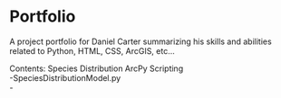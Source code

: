 # Portfolio
A project portfolio for Daniel Carter summarizing his skills and abilities related to Python, HTML, CSS, ArcGIS, etc...

Contents:
  Species Distribution ArcPy Scripting  
    -SpeciesDistributionModel.py  
    -
